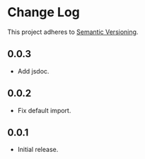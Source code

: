 # Change Log
This project adheres to [Semantic Versioning](http://semver.org/).

## 0.0.3
* Add jsdoc.

## 0.0.2
* Fix default import.

## 0.0.1
* Initial release.
